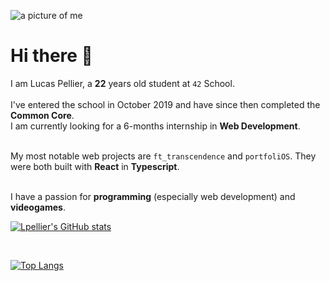 
<img src="https://lpellier.github.io/portfoliOS/images/pdp2.jpg" id="profile-pic" alt="a picture of me" ></img>

# Hi there 👋

I am Lucas Pellier, a **22** years old student at `42` School.<br/><br/>
I've entered the school in October 2019 and have since then completed the **Common Core**.<br/>
I am currently looking for a 6-months internship in **Web Development**. <br/><br/>

My most notable web projects are `ft_transcendence` and `portfoliOS`. They were both built with **React** in **Typescript**.<br/><br/>

I have a passion for **programming** (especially web development) and **videogames**.

[![Lpellier's GitHub stats](https://github-readme-stats.vercel.app/api?username=lpellier&theme=dracula&count_private=true&show_icons=true&hide_border=true&title_color=F4615A)](https://github.com/lpellier)

<br/>

[![Top Langs](https://github-readme-stats.vercel.app/api/top-langs/?username=lpellier&layout=compact&theme=dracula&hide_border=true&title_color=F4615A)](https://github.com/lpellier)
